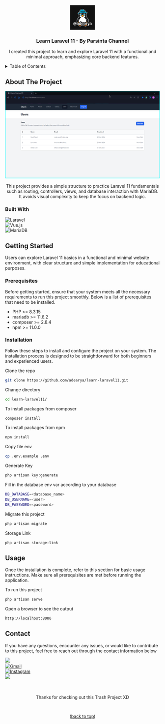 <a name="readme-top"></a>

<!-- learn-laravel11 -->
<br />

<div align="center">

<img src="https://raw.githubusercontent.com/adearya/learn-laravel11/HEAD/raw/images/github_user_logo.jpeg" alt="Github User Logo" width="80" height="80">

<h3 align="center">Learn Laravel 11 - By Parsinta Channel</h3>
    <p align="center">
        I created this project to learn and explore Laravel 11 with a functional and minimal approach, emphasizing core backend features.
    </p>
</div>

<!-- TABLE OF CONTENTS -->
<details>
    <summary>Table of Contents</summary>
    <ol>
        <li>
            <a href="#about-the-project">About The Project</a>
            <ul>
                <li><a href="#built-with">Built With</a></li>
            </ul>
        </li>
        <li>
            <a href="#getting-started">Getting Started</a>
            <ul>
                <li><a href="#prerequisites">Prerequisites</a></li>
                <li><a href="#installation">Installation</a></li>
            </ul>
        </li>
        <li><a href="#usage">Usage</a></li>
        <li><a href="#contact">Contact</a></li>
    </ol>
</details>


## About The Project

![App Screenshot](https://raw.githubusercontent.com/adearya/learn-laravel11/HEAD/raw/images/desktop_screenshot.png)

<p align="center">
    This project provides a simple structure to practice Laravel 11 fundamentals such as routing, controllers, views, and database interaction with MariaDB. It avoids visual complexity to keep the focus on backend logic.
</p>

### Built With
![Laravel](https://img.shields.io/badge/Laravel-%23FF2D20.svg?logo=laravel&logoColor=white) <br />
![Vue.js](https://img.shields.io/badge/Vue.js-4FC08D?logo=vuedotjs&logoColor=fff) <br />
![MariaDB](https://img.shields.io/badge/MariaDB-003545?logo=mariadb&logoColor=white) <br />
<!-- add_built_with -->


## Getting Started

<p>
    Users can explore Laravel 11 basics in a functional and minimal website environment, with clear structure and simple implementation for educational purposes.
</p>

### Prerequisites
<p>Before getting started, ensure that your system meets all the necessary requirements to run this project smoothly. Below is a list of prerequisites that need to be installed.</p>

<ul>
    <li>PHP >= 8.3.15</li>
    <li>mariadb >= 11.6.2</li>
    <li>composer >= 2.8.4</li>
    <li>npm >= 11.0.0</li>
    <!-- add_prerequisites -->
</ul>

### Installation
<p>Follow these steps to install and configure the project on your system. The installation process is designed to be straightforward for both beginners and experienced users.</p>

Clone the repo
```sh
git clone https://github.com/adearya/learn-laravel11.git
```
Change directory
```sh
cd learn-laravel11/
```
To install packages from composer
```sh
composer install
```
To install packages from npm
```sh
npm install
```
Copy file env
```sh
cp .env.example .env
```
Generate Key
```sh
php artisan key:generate
```
Fill in the database env var according to your database
```sh
DB_DATABASE=<database_name>
DB_USERNAME=<user>
DB_PASSWORD=<password>
```
Migrate this project
```sh
php artisan migrate
```
Storage Link
```sh
php artisan storage:link
```
<!-- add_installation -->


## Usage

<p>Once the installation is complete, refer to this section for basic usage instructions. Make sure all prerequisites are met before running the application.</p>


To run this project
```sh
php artisan serve
```
Open a browser to see the output
```sh
http://localhost:8000
```
<!-- add_usage -->


## Contact

<p>If you have any questions, encounter any issues, or would like to contribute to this project, feel free to reach out through the contact information below</p>

<div>
    <a href="https://linkedin.com/in/ade-arya-bimantara">
        <img src="https://img.shields.io/badge/linkedin-%230077B5.svg?style=for-the-badge&logo=linkedin&logoColor=white">
    </a>
</div>
<div>
    <a href="mailto:ade.aryabimantara@gmail.com">
        <img src="https://img.shields.io/badge/Gmail-D14836?style=for-the-badge&logo=gmail&logoColor=white" alt="Gmail" />
    </a>
</div>
<div>
    <a href="https://www.instagram.com/adearyabmtra">
        <img src="https://img.shields.io/badge/Instagram-%23E4405F.svg?style=for-the-badge&logo=Instagram&logoColor=white" alt="Instagram" />
    </a>
</div>
<div>
    <a href="https://t.me/adearyabimantara">
        <img src="https://img.shields.io/badge/Telegram-2CA5E0?style=for-the-badge&logo=telegram&logoColor=white">
    </a>
</div>

<br />
<br />

<p align="center">Thanks for checking out this Trash Project XD</p>

<br />

<p align="center">(<a href="#readme-top">back to top</a>)</p>
